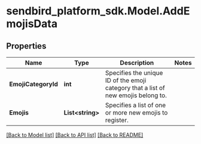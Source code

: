 
# sendbird_platform_sdk.Model.AddEmojisData

## Properties

Name | Type | Description | Notes
------------ | ------------- | ------------- | -------------
**EmojiCategoryId** | **int** | Specifies the unique ID of the emoji category that a list of new emojis belong to. | 
**Emojis** | **List&lt;string&gt;** | Specifies a list of one or more new emojis to register. | 

[[Back to Model list]](../README.md#documentation-for-models)
[[Back to API list]](../README.md#documentation-for-api-endpoints)
[[Back to README]](../README.md)

